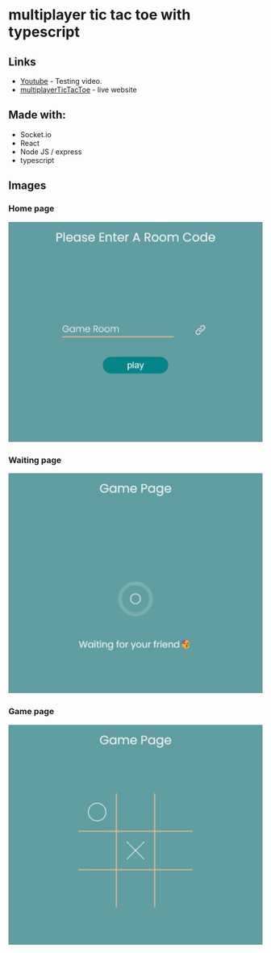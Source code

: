 # multiplayer tic tac toe with typescript

## Links
* [Youtube](https://youtu.be/pUSwFlEO0tE) - Testing video.
* [multiplayerTicTacToe](https://multiplayer-tic-tac-toe-typescript.netlify.app/) - live website

## Made with:
* Socket.io 
* React
* Node JS / express
* typescript

## Images

### Home page
![alt text](https://github.com/AugustinSorel/mutiplayer-tic-tac-toe/blob/master/images/homePage.jpeg)

### Waiting page
![alt text](https://github.com/AugustinSorel/mutiplayer-tic-tac-toe/blob/master/images/waitingPage.jpeg)

### Game page
![alt text](https://github.com/AugustinSorel/mutiplayer-tic-tac-toe/blob/master/images/gamePage.jpeg)
